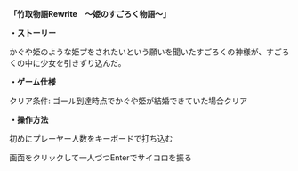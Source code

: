 ****「竹取物語Rewrite　～姫のすごろく物語～」****

**・ストーリー** 

かぐや姫のような姫プをされたいという願いを聞いたすごろくの神様が、すごろくの中に少女を引きずり込んだ。

**・ゲーム仕様**

クリア条件: ゴール到達時点でかぐや姫が結婚できていた場合クリア

**・操作方法**

初めにプレーヤー人数をキーボードで打ち込む

画面をクリックして一人づつEnterでサイコロを振る
